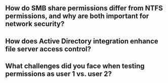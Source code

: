 
## How do SMB share permissions differ from NTFS permissions, and why are both important for network security?


## How does Active Directory integration enhance file server access control?


## What challenges did you face when testing permissions as user 1 vs. user 2?
